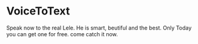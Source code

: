 # VoiceToText
Speak now to the real Lele.
He is smart, beutiful and the best.
Only Today you can get one for free.
come catch it now.
